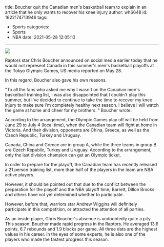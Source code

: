 title: Boucher quit the Canadian men's basketball team to explain in an article that he only wants to recover his knee injury
author: wh6648
id: 1622174713946
tags: 
- Sports
categories: 
- Sports
- NBA
date: 2021-05-28 12:05:13
---
![](https://p7.itc.cn/q_70/images01/20210528/f95005e214094507a63672a53cd2e72a.jpeg)


Raptors star Chris Boucher announced on social media earlier today that he would not represent Canada in this summer's men's basketball playoffs at the Tokyo Olympic Games, US media reported on May 28.

In this regard, Boucher also gave his own reasons.

"To all the fans who asked me why I wasn't on the Canadian men's basketball training list, I was also disappointed that I couldn't play this summer, but I've decided to continue to take the time to recover my knee injury to make sure I'm completely healthy next season. I believe I will watch the game at home and cheer for my brothers. " Boucher wrote.

According to the arrangement, the Olympic Games play off will be held from June 29 to July 4 (local time), when the Canadian team will fight at home in Victoria. And their division, opponents are China, Greece, as well as the Czech Republic, Turkey and Uruguay.

Canada, China and Greece are in group A, while the three teams in group B are Czech Republic, Turkey and Uruguay. According to the arrangement, only the last division champion can get an Olympic ticket.

In order to prepare for the playoff, the Canadian team has recently released a 21 person training list, more than half of the players in the team are NBA active players.

However, it should be pointed out that due to the conflict between the preparation for the playoff and the NBA playoff time, Barrett, Dillon Brooks and others have not yet determined whether to participate.

However, before that, warriors star Andrew Wiggins will definitely participate in this competition, or attracted the attention of all parties.

As an inside player, Chris Boucher's absence is undoubtedly quite a pity. This season, Boucher made rapid progress in the Raptors. He averaged 13.6 points, 6.7 rebounds and 1.9 blocks per game. All three data are the highest values in his career. In the eyes of some experts, he is also one of the players who made the fastest progress this season.


